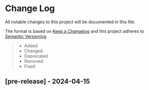 
# Change Log
All notable changes to this project will be documented in this file.
 
The format is based on [Keep a Changelog](http://keepachangelog.com/)
and this project adheres to [Semantic Versioning](http://semver.org/).

> - Added
> - Changed
> - Deprecated
> - Removed
> - Fixed


## [pre-release] - 2024-04-15





